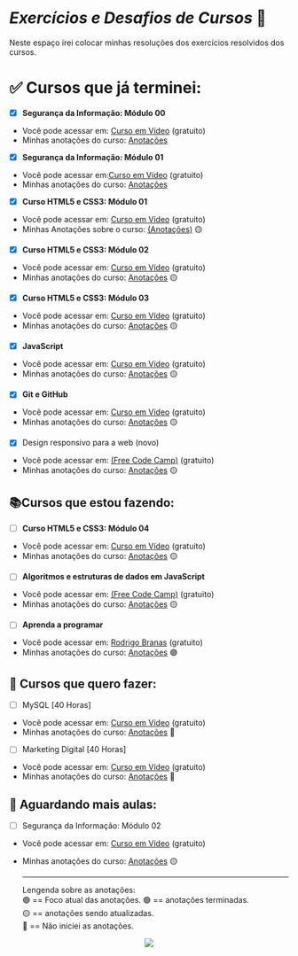 # *Exercícios e Desafios de Cursos* :memo:

Neste espaço irei colocar minhas resoluções dos exercícios resolvidos dos cursos.

# :white_check_mark: Cursos que já terminei:

- [x] **Segurança da Informação: Módulo 00**
  
* Você pode acessar em: [Curso em Vídeo](https://www.youtube.com/watch?v=KvPtIl-Gz2E&list=PLHz_AreHm4dlaTyjolzCFC6IjLzO8O0XV) (gratuito)
* Minhas anotações do curso: [Anotações]()
  
- [x] **Segurança da Informação: Módulo 01**
* Você pode acessar em:[Curso em Vídeo](https://www.youtube.com/watch?v=UMJgG-hp0f8&list=PLHz_AreHm4dkYS6J9KeYgCCVpo5OXkvgE) (gratuito)
* Minhas anotações do curso: [Anotações]()
  
- [x] **Curso HTML5 e CSS3: Módulo 01**
* Você pode acessar em: [Curso em Vídeo](https://www.youtube.com/watch?v=Ejkb_YpuHWs&list=PLHz_AreHm4dkZ9-atkcmcBaMZdmLHft8n) (gratuito)
* Minhas Anotações sobre o curso: [(Anotações)]() :yellow_circle:
- [x] **Curso HTML5 e CSS3: Módulo 02** 
* Você pode acessar em: [Curso em Vídeo](https://www.youtube.com/watch?v=vPNIAJ9B4hg&list=PLHz_AreHm4dlUpEXkY1AyVLQGcpSgVF8s) (gratuito)
* Minhas anotações do curso: [Anotações]() :yellow_circle:
  
- [x] **Curso HTML5 e CSS3: Módulo 03** 
* Você pode acessar em: [Curso em Vídeo](https://www.youtube.com/watch?v=ofFgnDtn_1c&list=PLHz_AreHm4dmcAviDwiGgHbeEJToxbOpZ) (gratuito)
* Minhas anotações do curso: [Anotações]() :yellow_circle:
- [x] **JavaScript**
* Você pode acessar em: [Curso em Vídeo](https://www.youtube.com/watch?v=1-w1RfGIov4&list=PLHz_AreHm4dlsK3Nr9GVvXCbpQyHQl1o1) (gratuito)
* Minhas anotações do curso: [Anotações]() :yellow_circle:

- [x] **Git e GitHub** 
* Você pode acessar em: [Curso em Vídeo](https://www.youtube.com/watch?v=xEKo29OWILE&list=PLHz_AreHm4dm7ZULPAmadvNhH6vk9oNZA) (gratuito)
* Minhas anotações do curso: [Anotações]() :yellow_circle:
  
- [x] Design responsivo para a web (novo) 
* Você pode acessar em: [(Free Code Camp)](https://www.freecodecamp.org/portuguese/learn/2022/responsive-web-design/) (gratuito)
* Minhas anotações do curso: [Anotações]() :yellow_circle:

## :books:Cursos que estou fazendo:
- [ ] **Curso HTML5 e CSS3: Módulo 04** 
* Você pode acessar em: [Curso em Vídeo](https://www.youtube.com/watch?v=zHKHMmEG9vE&list=PLHz_AreHm4dkcVCk2Bn_fdVQ81Fkrh6WT) (gratuito)
* Minhas anotações do curso: [Anotações]() :yellow_circle:

- [ ] **Algoritmos e estruturas de dados em JavaScript**
* Você pode acessar em: [(Free Code Camp)](https://www.freecodecamp.org/portuguese/learn/javascript-algorithms-and-data-structures/) (gratuito)
* Minhas anotações do curso: [Anotações]()  :yellow_circle:

- [ ] **Aprenda a programar**
* Você pode acessar em: [Rodrigo Branas](https://www.youtube.com/watch?v=0UNPfBAM0dg&list=PLQCmSnNFVYnSP1w3ugIZbxwR-QLO1hvlR&ab_channel=RodrigoBranas) (gratuito)
* Minhas anotações do curso: [Anotações]() :purple_circle:

## :date: Cursos que quero fazer:
- [ ] MySQL [40 Horas]
* Você pode acessar em: [Curso em Vídeo](https://www.cursoemvideo.com/curso/mysql/) (gratuito)
* Minhas anotações do curso: [Anotações]() :red_circle:

- [ ] Marketing Digital [40 Horas]
* Você pode acessar em: [Curso em Vídeo](https://www.cursoemvideo.com/curso/marketing-digital/) (gratuito)
* Minhas anotações do curso: [Anotações]() :red_circle:

## :date: Aguardando mais aulas:

- [ ] Segurança da Informação: Módulo 02
* Você pode acessar em: [Curso em Vídeo](https://www.youtube.com/watch?v=77pG2rellUk&list=PLHz_AreHm4dlT599reA1xLkbT83g2gMvI) (gratuito)
* Minhas anotações do curso: [Anotações]() :yellow_circle:  
  
  ---
  Lengenda sobre as anotações:  
  :purple_circle: == Foco atual das anotações.
  :green_circle: == anotações terminadas.  
  :yellow_circle: == anotações sendo atualizadas.  
  :red_circle: == Não iniciei as anotações.

<!--
>![Jkoizumii Anotando ](https://user-images.githubusercontent.com/115995202/202778646-5ae0e4c8-c8b9-474e-9036-12c0038782a7.png)
</p> -->

<p align="center">
  <img src="https://user-images.githubusercontent.com/115995202/202778646-5ae0e4c8-c8b9-474e-9036-12c0038782a7.png">
</p>

